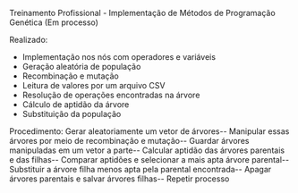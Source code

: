 Treinamento Profissional - Implementação de Métodos de Programação Genética
(Em processo)

Realizado:
- Implementação nos nós com operadores e variáveis
- Geração aleatória de população
- Recombinação e mutação
- Leitura de valores por um arquivo CSV
- Resolução de operações encontradas na árvore
- Cálculo de aptidão da árvore
- Substituição da população


Procedimento:
Gerar aleatoriamente um vetor de árvores--
Manipular essas árvores por meio de recombinação e mutação--
Guardar árvores manipuladas em um vetor a parte--
Calcular aptidão das árvores parentais e das filhas--
Comparar aptidões e selecionar a mais apta árvore parental--
Substituir a árvore filha menos apta pela parental encontrada--
Apagar árvores parentais e salvar árvores filhas--
Repetir processo


